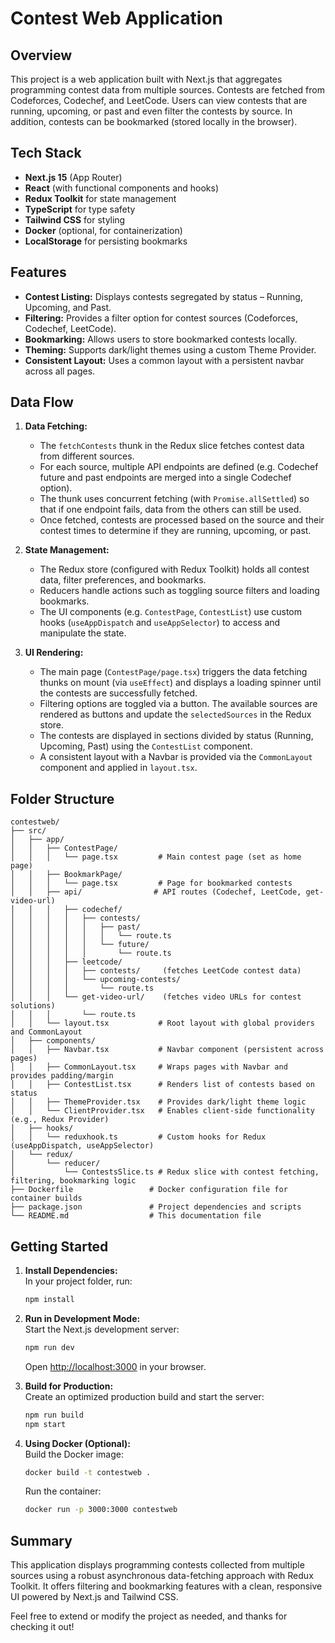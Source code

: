 # Contest Web Application


## Overview
This project is a web application built with Next.js that aggregates programming contest data from multiple sources. Contests are fetched from Codeforces, Codechef, and LeetCode. Users can view contests that are running, upcoming, or past and even filter the contests by source. In addition, contests can be bookmarked (stored locally in the browser).

## Tech Stack
- **Next.js 15** (App Router)
- **React** (with functional components and hooks)
- **Redux Toolkit** for state management
- **TypeScript** for type safety
- **Tailwind CSS** for styling
- **Docker** (optional, for containerization)
- **LocalStorage** for persisting bookmarks

## Features
- **Contest Listing:** Displays contests segregated by status – Running, Upcoming, and Past.
- **Filtering:** Provides a filter option for contest sources (Codeforces, Codechef, LeetCode).
- **Bookmarking:** Allows users to store bookmarked contests locally.
- **Theming:** Supports dark/light themes using a custom Theme Provider.
- **Consistent Layout:** Uses a common layout with a persistent navbar across all pages.

## Data Flow
1. **Data Fetching:**  
   - The `fetchContests` thunk in the Redux slice fetches contest data from different sources.
   - For each source, multiple API endpoints are defined (e.g. Codechef future and past endpoints are merged into a single Codechef option).
   - The thunk uses concurrent fetching (with `Promise.allSettled`) so that if one endpoint fails, data from the others can still be used.
   - Once fetched, contests are processed based on the source and their contest times to determine if they are running, upcoming, or past.

2. **State Management:**  
   - The Redux store (configured with Redux Toolkit) holds all contest data, filter preferences, and bookmarks.
   - Reducers handle actions such as toggling source filters and loading bookmarks.
   - The UI components (e.g. `ContestPage`, `ContestList`) use custom hooks (`useAppDispatch` and `useAppSelector`) to access and manipulate the state.

3. **UI Rendering:**  
   - The main page (`ContestPage/page.tsx`) triggers the data fetching thunks on mount (via `useEffect`) and displays a loading spinner until the contests are successfully fetched.
   - Filtering options are toggled via a button. The available sources are rendered as buttons and update the `selectedSources` in the Redux store.
   - The contests are displayed in sections divided by status (Running, Upcoming, Past) using the `ContestList` component.
   - A consistent layout with a Navbar is provided via the `CommonLayout` component and applied in `layout.tsx`.

## Folder Structure
```
contestweb/
├── src/
│   ├── app/
│   │   ├── ContestPage/
│   │   │   └── page.tsx         # Main contest page (set as home page)
│   │   ├── BookmarkPage/
│   │   │   └── page.tsx         # Page for bookmarked contests
│   │   ├── api/                # API routes (Codechef, LeetCode, get-video-url)
│   │   │   ├── codechef/
│   │   │   │   ├── contests/
│   │   │   │   │   ├── past/
│   │   │   │   │   │   └── route.ts
│   │   │   │   │   └── future/
│   │   │   │   │       └── route.ts
│   │   │   ├── leetcode/
│   │   │   │   ├── contests/     (fetches LeetCode contest data)
│   │   │   │   └── upcoming-contests/
│   │   │   │       └── route.ts
│   │   │   └── get-video-url/    (fetches video URLs for contest solutions)
│   │   │       └── route.ts
│   │   └── layout.tsx           # Root layout with global providers and CommonLayout
│   ├── components/
│   │   ├── Navbar.tsx           # Navbar component (persistent across pages)
│   │   ├── CommonLayout.tsx     # Wraps pages with Navbar and provides padding/margin
│   │   ├── ContestList.tsx      # Renders list of contests based on status
│   │   ├── ThemeProvider.tsx    # Provides dark/light theme logic
│   │   └── ClientProvider.tsx   # Enables client-side functionality (e.g., Redux Provider)
│   ├── hooks/
│   │   └── reduxhook.ts         # Custom hooks for Redux (useAppDispatch, useAppSelector)
│   └── redux/
│       └── reducer/
│           └── ContestsSlice.ts # Redux slice with contest fetching, filtering, bookmarking logic
├── Dockerfile                 # Docker configuration file for container builds
├── package.json               # Project dependencies and scripts
└── README.md                  # This documentation file
```

## Getting Started
1. **Install Dependencies:**  
   In your project folder, run:
   ```bash
   npm install
   ```

2. **Run in Development Mode:**  
   Start the Next.js development server:
   ```bash
   npm run dev
   ```
   Open [http://localhost:3000](http://localhost:3000) in your browser.

3. **Build for Production:**  
   Create an optimized production build and start the server:
   ```bash
   npm run build
   npm start
   ```

4. **Using Docker (Optional):**  
   Build the Docker image:
   ```bash
   docker build -t contestweb .
   ```
   Run the container:
   ```bash
   docker run -p 3000:3000 contestweb
   ```

## Summary
This application displays programming contests collected from multiple sources using a robust asynchronous data-fetching approach with Redux Toolkit. It offers filtering and bookmarking features with a clean, responsive UI powered by Next.js and Tailwind CSS.

Feel free to extend or modify the project as needed, and thanks for checking it out!
